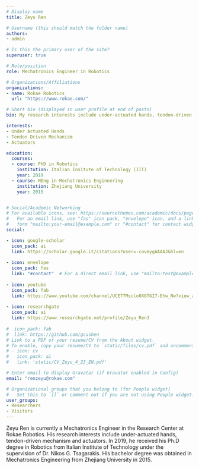 ```yaml
---
# Display name
title: Zeyu Ren

# Username (this should match the folder name)
authors:
- admin

# Is this the primary user of the site?
superuser: true

# Role/position
role: Mechatronics Engineer in Robotics

# Organizations/Affiliations
organizations:
- name: Rokae Robotics
  url: "https://www.rokae.com/"

# Short bio (displayed in user profile at end of posts)
bio: My research interests include under-actuated hands, tendon-driven mechanism, actuators and mechatronis design.

interests:
- Under Actuated Hands
- Tendon Driven Mechanism
- Actuators

education:
  courses:
  - course: PhD in Robotics
    institution: Italian Insitute of Technology (IIT)
    year: 2019
  - course: MEng in Mechatronics Engineering
    institution: Zhejiang University
    year: 2015


# Social/Academic Networking
# For available icons, see: https://sourcethemes.com/academic/docs/page-builder/#icons
#   For an email link, use "fas" icon pack, "envelope" icon, and a link in the
#   form "mailto:your-email@example.com" or "#contact" for contact widget.
social:

- icon: google-scholar
  icon_pack: ai
  link: https://scholar.google.it/citations?user=-covmygAAAAJ&hl=en
  
- icon: envelope
  icon_pack: fas
  link: "#contact"  # For a direct email link, use "mailto:test@example.org".
  
- icon: youtube
  icon_pack: fab
  link: https://www.youtube.com/channel/UCE77Msclo0X8TGI7-Ehw_Nw?view_as=subscriber
  
- icon: researchgate
  icon_pack: ai
  link: https://www.researchgate.net/profile/Zeyu_Ren3
  
#  icon_pack: fab
#  link: https://github.com/gcushen
# Link to a PDF of your resume/CV from the About widget.
# To enable, copy your resume/CV to `static/files/cv.pdf` and uncomment the lines below.
# - icon: cv
#   icon_pack: ai
#   link: 'static/CV_Zeyu_4_23_EN.pdf'

# Enter email to display Gravatar (if Gravatar enabled in Config)
email: "renzeyu@rokae.com"

# Organizational groups that you belong to (for People widget)
#   Set this to `[]` or comment out if you are not using People widget.
user_groups:
- Researchers
- Visitors
---
```


Zeyu Ren is currently a Mechatronics Engineer in the Research Center at Rokae Robotics. His research interests include under-actuated hands, tendon-driven mechanism and actuators. In 2019, he received his Ph.D degree in Robotics from Italian Institute of Technology under the supervision of Dr. Nikos G. Tsagarakis. His bachelor degree was obtained in Mechatronics Engineering from Zhejiang University in 2015.
